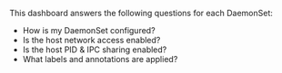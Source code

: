 This dashboard answers the following questions for each DaemonSet:

- How is my DaemonSet configured?
- Is the host network access enabled?
- Is the host PID & IPC sharing enabled?
- What labels and annotations are applied?
